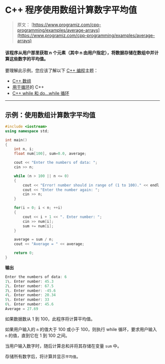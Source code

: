# C++ 程序使用数组计算数字平均值

> 原文： [https://www.programiz.com/cpp-programming/examples/average-arrays](https://www.programiz.com/cpp-programming/examples/average-arrays)

#### 该程序从用户那里获取 n 个元素（其中 n 由用户指定），将数据存储在数组中并计算这些数字的平均值。

要理解此示例，您应该了解以下 [C++ 编程](/cpp-programming "C++ tutorial")主题：

*   [C++ 数组](/cpp-programming/arrays)
*   [用于循环](/cpp-programming/for-loop)的 C++ 
*   [C++ while 和 do...while 循环](/cpp-programming/do-while-loop)

* * *

## 示例：使用数组计算数字平均值

```cpp
#include <iostream>
using namespace std;

int main()
{
    int n, i;
    float num[100], sum=0.0, average;

    cout << "Enter the numbers of data: ";
    cin >> n;

    while (n > 100 || n <= 0)
    {
        cout << "Error! number should in range of (1 to 100)." << endl;
        cout << "Enter the number again: ";
        cin >> n;
    }

    for(i = 0; i < n; ++i)
    {
        cout << i + 1 << ". Enter number: ";
        cin >> num[i];
        sum += num[i];
    }

    average = sum / n;
    cout << "Average = " << average;

    return 0;
} 
```

**输出**

```cpp
Enter the numbers of data: 6
1\. Enter number: 45.3
2\. Enter number: 67.5
3\. Enter number: -45.6
4\. Enter number: 20.34
5\. Enter number: 33
6\. Enter number: 45.6
Average = 27.69 
```

如果数据数从 1 到 100，此程序将计算平均值。

如果用户输入的 `n` 的值大于 100 或小于 100，则执行 while 循环，要求用户输入 `n` 的值，直到它在 1 到 100 之间。

当用户输入数字时，随后计算总和并将其存储在变量 `sum` 中。

存储所有数字后，将计算并显示`平均值`。